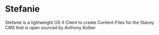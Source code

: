 # Stefanie
Stefanie is a lightweight OS X Client to create Content-Files for the Stacey CMS that is open sourced by Anthony Kolber
